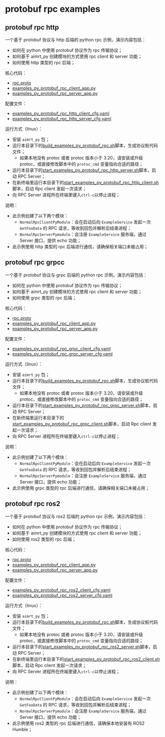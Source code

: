 # protobuf rpc examples


## protobuf rpc http


一个基于 protobuf 协议与 http 后端的 python rpc 示例，演示内容包括：
- 如何在 python 中使用 protobuf 协议作为 rpc 传输协议；
- 如何基于 aimrt_py 创建模块的方式使用 rpc client 和 server 功能；
- 如何使用 http 类型的 rpc 后端；


核心代码：
- [rpc.proto](../../../protocols/example/rpc.proto)
- [examples_py_protobuf_rpc_client_app.py](./examples_py_protobuf_rpc_client_app.py)
- [examples_py_protobuf_rpc_server_app.py](./examples_py_protobuf_rpc_server_app.py)


配置文件：
- [examples_py_protobuf_rpc_http_client_cfg.yaml](./cfg/examples_py_protobuf_rpc_http_client_cfg.yaml)
- [examples_py_protobuf_rpc_http_server_cfg.yaml](./cfg/examples_py_protobuf_rpc_http_server_cfg.yaml)



运行方式（linux）：
- 安装 `aimrt_py` 包；
- 运行本目录下的[build_examples_py_protobuf_rpc.sh](./build_examples_py_protobuf_rpc.sh)脚本，生成协议桩代码文件；
  - 如果本地没有 protoc 或者 protoc 版本小于 3.20，请安装或升级 protoc，或直接修改脚本中的 `protoc_cmd` 变量指向合适的路径；
- 运行本目录下的[start_examples_py_protobuf_rpc_http_server.sh](./start_examples_py_protobuf_rpc_http_server.sh)脚本，启动 RPC Server；
- 在新终端里运行本目录下的[start_examples_py_protobuf_rpc_http_client.sh](./start_examples_py_protobuf_rpc_http_client.sh)脚本，启动 Rpc client 发起一次请求；
- 向 RPC Server 进程所在终端里键入`ctrl-c`以停止进程；


说明：
- 此示例创建了以下两个模块：
  - `NormalRpcClientPyModule`：会在启动后向 `ExampleService` 发起一次 `GetFooData` 的 RPC 请求，等收到回包并解析后结束进程；
  - `NormalRpcServerPymodule`：会注册 `ExampleService` 服务端，通过 Server 接口，提供 echo 功能；
- 此示例使用 http 类型的 rpc 后端进行通信，请确保相关端口未被占用；



## protobuf rpc grpcc


一个基于 protobuf 协议与 grpc 后端的 python rpc 示例，演示内容包括：
- 如何在 python 中使用 protobuf 协议作为 rpc 传输协议；
- 如何基于 aimrt_py 创建模块的方式使用 rpc client 和 server 功能；
- 如何使用 grpc 类型的 rpc 后端；


核心代码：
- [rpc.proto](../../../protocols/example/rpc.proto)
- [examples_py_protobuf_rpc_client_app.py](./examples_py_protobuf_rpc_client_app.py)
- [examples_py_protobuf_rpc_server_app.py](./examples_py_protobuf_rpc_server_app.py)


配置文件：
- [examples_py_protobuf_rpc_grpc_client_cfg.yaml](./cfg/examples_py_protobuf_rpc_grpc_client_cfg.yaml)
- [examples_py_protobuf_rpc_grpc_server_cfg.yaml](./cfg/examples_py_protobuf_rpc_grpc_server_cfg.yaml)



运行方式（linux）：
- 安装 `aimrt_py` 包；
- 运行本目录下的[build_examples_py_protobuf_rpc.sh](./build_examples_py_protobuf_rpc.sh)脚本，生成协议桩代码文件；
  - 如果本地没有 protoc 或者 protoc 版本小于 3.20，请安装或升级 protoc，或直接修改脚本中的 `protoc_cmd` 变量指向合适的路径；
- 运行本目录下的[start_examples_py_protobuf_rpc_grpc_server.sh](./start_examples_py_protobuf_rpc_grpc_server.sh)脚本，启动 RPC Server；
- 在新终端里运行本目录下的[start_examples_py_protobuf_rpc_grpc_client.sh](./start_examples_py_protobuf_rpc_grpc_client.sh)脚本，启动 Rpc client 发起一次请求；
- 向 RPC Server 进程所在终端里键入`ctrl-c`以停止进程；


说明：
- 此示例创建了以下两个模块：
  - `NormalRpcClientPyModule`：会在启动后向 `ExampleService` 发起一次 `GetFooData` 的 RPC 请求，等收到回包并解析后结束进程；
  - `NormalRpcServerPymodule`：会注册 `ExampleService` 服务端，通过 Server 接口，提供 echo 功能；
- 此示例使用 grpc 类型的 rpc 后端进行通信，请确保相关端口未被占用；



## protobuf rpc ros2



一个基于 protobuf 协议与 ros2 后端的 python rpc 示例，演示内容包括：
- 如何在 python 中使用 protobuf 协议作为 rpc 传输协议；
- 如何基于 aimrt_py 创建模块的方式使用 rpc client 和 server 功能；
- 如何使用 ros2 类型的 rpc 后端；


核心代码：
- [rpc.proto](../../../protocols/example/rpc.proto)
- [examples_py_protobuf_rpc_client_app.py](./examples_py_protobuf_rpc_client_app.py)
- [examples_py_protobuf_rpc_server_app.py](./examples_py_protobuf_rpc_server_app.py)


配置文件：
- [examples_py_protobuf_rpc_ros2_client_cfg.yaml](./cfg/examples_py_protobuf_rpc_ros2_client_cfg.yaml)
- [examples_py_protobuf_rpc_ros2_server_cfg.yaml](./cfg/examples_py_protobuf_rpc_ros2_server_cfg.yaml)



运行方式（linux）：
- 安装 `aimrt_py` 包；
- 运行本目录下的[build_examples_py_protobuf_rpc.sh](./build_examples_py_protobuf_rpc.sh)脚本，生成协议桩代码文件；
  - 如果本地没有 protoc 或者 protoc 版本小于 3.20，请安装或升级 protoc，或直接修改脚本中的 `protoc_cmd` 变量指向合适的路径；
- 运行本目录下的[start_examples_py_protobuf_rpc_ros2_server.sh](./start_examples_py_protobuf_rpc_ros2_server.sh)脚本，启动 RPC Server；
- 在新终端里运行本目录下的[start_examples_py_protobuf_rpc_ros2_client.sh](./start_examples_py_protobuf_rpc_ros2_client.sh)脚本，启动 Rpc client 发起一次请求；
- 向 RPC Server 进程所在终端里键入`ctrl-c`以停止进程；


说明：
- 此示例创建了以下两个模块：
  - `NormalRpcClientPyModule`：会在启动后向 `ExampleService` 发起一次 `GetFooData` 的 RPC 请求，等收到回包并解析后结束进程；
  - `NormalRpcServerPymodule`：会注册 `ExampleService` 服务端，通过 Server 接口，提供 echo 功能；
- 此示例使用 ros2 类型的 rpc 后端进行通信，请确保本地安装有 ROS2 Humble；
